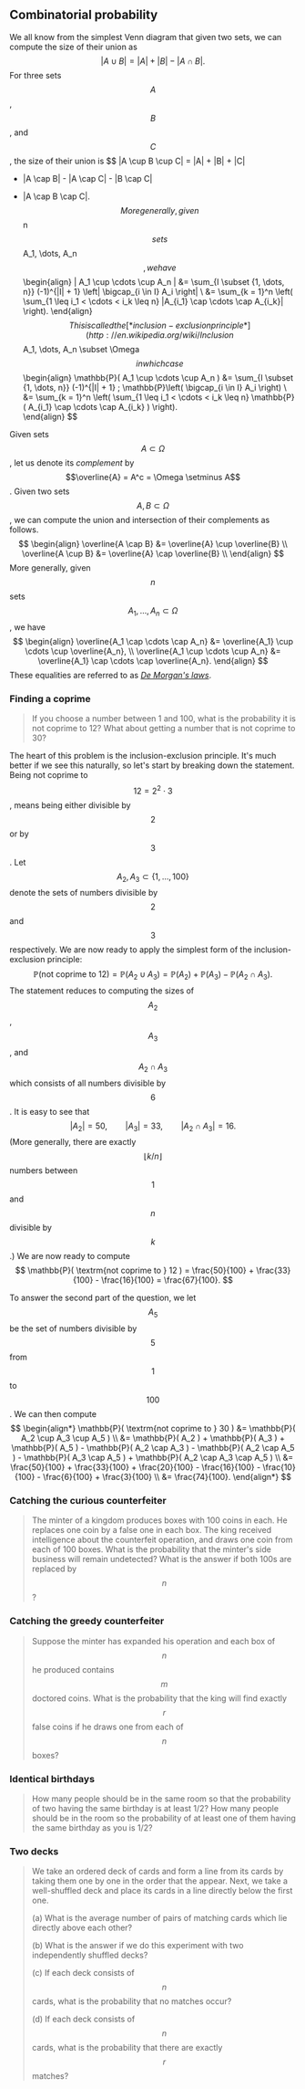 ## Combinatorial probability

We all know from the simplest Venn diagram that given two sets, we can compute the size of their union as
$$
|A \cup B| =
|A| + |B| - |A \cap B|.
$$
For three sets $$A$$, $$B$$, and $$C$$, the size of their union is
$$
|A \cup B \cup C| =
|A| + |B| + |C|
- |A \cap B| - |A \cap C| - |B \cap C|
+ |A \cap B \cap C|.
$$
More generally, given $$n$$ sets $$A_1, \dots, A_n$$, we have
$$
\begin{align}
| A_1 \cup \cdots \cup A_n |
&= \sum_{I \subset \{1, \dots, n\}} (-1)^{|I| + 1} \left| \bigcap_{i \in I} A_i \right| \\
&= \sum_{k = 1}^n \left( \sum_{1 \leq i_1 < \cdots < i_k \leq n} |A_{i_1} \cap \cdots \cap A_{i_k}| \right).
\end{align}
$$
This is called the [*inclusion-exclusion principle*](http://en.wikipedia.org/wiki/Inclusion%E2%80%93exclusion_principle). It also applicable to the probability of the union of events $$A_1, \dots, A_n \subset \Omega$$ in which case
$$
\begin{align}
\mathbb{P}( A_1 \cup \cdots \cup A_n )
&= \sum_{I \subset \{1, \dots, n\}} (-1)^{|I| + 1} \; \mathbb{P}\left( \bigcap_{i \in I} A_i \right) \\
&= \sum_{k = 1}^n \left( \sum_{1 \leq i_1 < \cdots < i_k \leq n} \mathbb{P}( A_{i_1} \cap \cdots \cap A_{i_k} ) \right).  
\end{align}
$$

Given sets $$A \subset \Omega$$, let us denote its *complement* by $$\overline{A} = A^c = \Omega \setminus A$$. Given two sets $$A, B \subset \Omega$$, we can compute the union and intersection of their complements as follows.
$$
\begin{align}
  \overline{A \cap B} &= \overline{A} \cup \overline{B} \\
  \overline{A \cup B} &= \overline{A} \cap \overline{B} \\
\end{align}
$$
More generally, given $$n$$ sets $$A_1, \dots, A_n \subset \Omega$$, we have
$$
\begin{align}
  \overline{A_1 \cap \cdots \cap A_n} &= \overline{A_1} \cup \cdots \cup \overline{A_n}, \\
  \overline{A_1 \cup \cdots \cup A_n} &= \overline{A_1} \cap \cdots \cap \overline{A_n}.
\end{align}
$$
These equalities are referred to as [*De Morgan's laws*](http://en.wikipedia.org/wiki/De_Morgan%27s_laws).


### Finding a coprime

> If you choose a number between 1 and 100, what is the probability it is not coprime to 12? What about getting a number that is not coprime to 30?

The heart of this problem is the inclusion-exclusion principle. It's much better if we see this naturally, so let's start by breaking down the statement. Being not coprime to $$12 = 2^2 \cdot 3$$, means being either divisible by $$2$$ or by $$3$$. Let $$A_2, A_3 \subset \{ 1, \dots, 100 \}$$ denote the sets of numbers divisible by $$2$$ and $$3$$ respectively. We are now ready to apply the simplest form of the inclusion-exclusion principle:
$$
\mathbb{P}( \textrm{not coprime to } 12 ) =
\mathbb{P}( A_2 \cup A_3 ) =
\mathbb{P}( A_2 ) + \mathbb{P}( A_3 ) - \mathbb{P}( A_2 \cap A_3 ).
$$
The statement reduces to computing the sizes of $$A_2$$, $$A_3$$, and $$A_2 \cap A_3$$ which consists of all numbers divisible by $$6$$. It is easy to see that
$$
|A_2| = 50, \qquad
|A_3| = 33, \qquad
|A_2 \cap A_3| = 16.
$$
(More generally, there are exactly $$\lfloor k / n \rfloor$$ numbers between $$1$$ and $$n$$ divisible by $$k$$.)
We are now ready to compute
$$
\mathbb{P}( \textrm{not coprime to } 12 ) =
\frac{50}{100} + \frac{33}{100} - \frac{16}{100} =
\frac{67}{100}.
$$

To answer the second part of the question, we let $$A_5$$ be the set of numbers divisible by $$5$$ from $$1$$ to $$100$$. We can then compute
$$
\begin{align*}
\mathbb{P}( \textrm{not coprime to } 30 )
&= \mathbb{P}( A_2 \cup A_3 \cup A_5 ) \\
&= \mathbb{P}( A_2 ) + \mathbb{P}( A_3 ) + \mathbb{P}( A_5 ) - \mathbb{P}( A_2 \cap A_3 ) - \mathbb{P}( A_2 \cap A_5 ) - \mathbb{P}( A_3 \cap A_5 ) + \mathbb{P}( A_2 \cap A_3 \cap A_5 ) \\
&= \frac{50}{100} + \frac{33}{100} + \frac{20}{100} - \frac{16}{100} - \frac{10}{100} - \frac{6}{100} + \frac{3}{100} \\
&= \frac{74}{100}.
\end{align*}
$$


### Catching the curious counterfeiter

> The minter of a kingdom produces boxes with 100 coins in each. He replaces one coin by a false one in each box. The king received intelligence about the counterfeit operation, and draws one coin from each of 100 boxes. What is the probability that the minter's side business will remain undetected? What is the answer if both 100s are replaced by $$n$$?


### Catching the greedy counterfeiter

> Suppose the minter has expanded his operation and each box of $$n$$ he produced contains $$m$$ doctored coins. What is the probability that the king will find exactly $$r$$ false coins if he draws one from each of $$n$$ boxes?


### Identical birthdays

> How many people should be in the same room so that the probability of two having the same birthday is at least 1/2? How many people should be in the room so the probability of at least one of them having the same birthday as you is 1/2?

### Two decks

> We take an ordered deck of cards and form a line from its cards by taking them one by one in the order that the appear. Next, we take a well-shuffled deck and place its cards in a line directly below the first one.
> 
> (a) What is the average number of pairs of matching cards which lie directly above each other?
>
> (b) What is the answer if we do this experiment with two independently shuffled decks?
>
> (c) If each deck consists of $$n$$ cards, what is the probability that no matches occur?
>
> (d) If each deck consists of $$n$$ cards, what is the probability that there are exactly $$r$$ matches?
